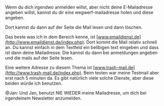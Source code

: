 <!--
.. title: Müll E-Mailadresse
.. slug: 27-mull-e-mailadresse
.. date: 2007-03-16 16:58:52
.. tags: E-Mail,Internet
.. description: 
.. type: text
-->

Wenn du dich irgendwo anmelden willst, aber nicht deine E-Mailadresse angeben willst, kannst du dir eine wegwerf-mailadresse holen und diese angeben.
<!-- TEASER_END -->

Dort kannst du dann auf der Seite die Mail lesen und dann löschen.

Das beste was ich in dem Bereich kenne, ist [www.emaildienst.de](http://www.emaildienst.de/index.php).
Dort kommt die Mail relativ schnell an.
Du kannst einfach in dem Textfeld ein belibigen text eingeben und dass ist dann deine Mailadresse.
Die kannst du dann bei anmeldungen angeben und die mails auf der Seite lesen.

Eine weitere Adresse zu diesem Thema ist [www.trash-mail.de](http://www.trash-mail.de/index.php).
Beim testen war meine Testmail aber erst nach 5 minuten da.
Es gibt natürlich viele solche Dienste, aber diese beiden würde ich benutzen.

@Jan: Und Jan, benutzt NIE WIEDER meine Mailadresse, um dich bei irgendeinem Newsletter anzumelden.
